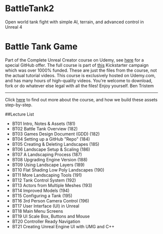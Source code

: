 # BattleTank2
Open world tank fight with simple AI, terrain, and advanced control in Unreal 4
# Battle Tank Game
Part of the Complete Unreal Creator course on Udemy, see [here](https://www.udemy.com/unrealcourse?couponCode=GitHubSpecial) for a special GitHub offer. The full course is part of [this](https://www.kickstarter.com/projects/bentristem/learn-to-make-video-games-unreal-developer-course) Kickstarter campaign which was over 1000% funded.
These are just the files from the course, not the actual tutorial videos. This course is exclusively hosted on Udemy.com, and has many hours of high-quality videos.
You're welcome to download, fork or do whatever else legal with all the files!
Enjoy yourself.
Ben Tristem

---
Click [here](https://www.udemy.com/unrealcourse?couponCode=GitHubSpecial) to find out more about the course, and how we build these assets step-by-step.

##Lecture List
* BT01 Intro, Notes & Assets (181)
* BT02 Battle Tank Overview (182)
* BT03 Games Design Document (GDD) (182)
* BT04 Setting up a GitHub "Repo" (184)
* BT05 Creating & Deleting Landscapes (185)
* BT06 Landscape Setup & Scaling (186)
* BT07 A Landscaping Process (187)
* BT08 Upgrading Engine Version (188)
* BT09 Using Landscape Layers (189)
* BT10 Flat Shading Low Poly Landscapes (190)
* BT11 More Landscaping Tools (191)
* BT12 Tank Control System (192)
* BT13 Actors from Multiple Meshes (193)
* BT14 Improved Models (194)
* BT15 Configuring a Tank (195)
* BT16 3rd Person Camera Control (196)
* BT17 User Interface (UI) in Unreal
* BT18 Main Menu Screens
* BT19 UI Scale Box, Buttons and Mouse
* BT20 Controller Ready Navigation
* BT21 Creating Unreal Engine UI with UMG and C++